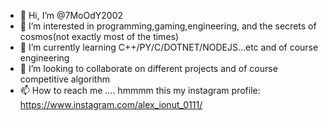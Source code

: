 - 👋 Hi, I’m @7MoOdY2002
- 👀 I’m interested in programming,gaming,engineering, and the secrets of cosmos(not exactly most of the times)
- 🌱 I’m currently learning C++/PY/C/DOTNET/NODEJS...etc and of course engineering
- 💞️ I’m looking to collaborate on different projects and of course competitive  algorithm
- 📫 How to reach me .... hmmmm this my instagram profile: https://www.instagram.com/alex_ionut_0111/

<!---
7MoOdY2002/7MoOdY2002 is a ✨ special ✨ repository because its `README.md` (this file) appears on your GitHub profile.
You can click the Preview link to take a look at your changes.
--->
